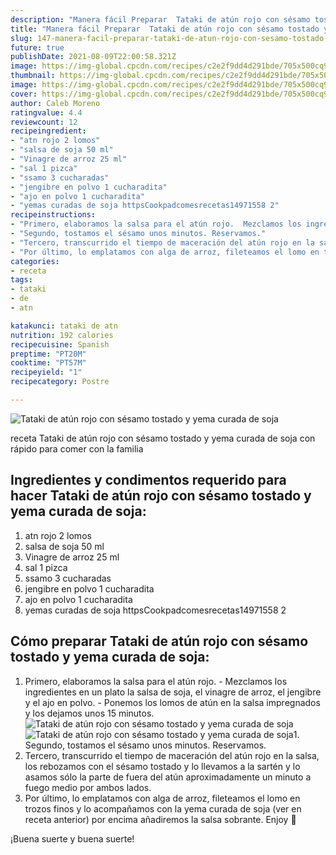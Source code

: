 ```yaml
---
description: "Manera fácil Preparar  Tataki de atún rojo con sésamo tostado y yema curada de soja"
title: "Manera fácil Preparar  Tataki de atún rojo con sésamo tostado y yema curada de soja"
slug: 147-manera-facil-preparar-tataki-de-atun-rojo-con-sesamo-tostado-y-yema-curada-de-soja
future: true
publishDate: 2021-08-09T22:00:58.321Z
image: https://img-global.cpcdn.com/recipes/c2e2f9dd4d291bde/705x500cq90/tataki-de-atun-rojo-con-sesamo-tostado-y-yema-curada-de-soja-foto-principal.jpg
thumbnail: https://img-global.cpcdn.com/recipes/c2e2f9dd4d291bde/705x500cq90/tataki-de-atun-rojo-con-sesamo-tostado-y-yema-curada-de-soja-foto-principal.jpg
image: https://img-global.cpcdn.com/recipes/c2e2f9dd4d291bde/705x500cq90/tataki-de-atun-rojo-con-sesamo-tostado-y-yema-curada-de-soja-foto-principal.jpg
cover: https://img-global.cpcdn.com/recipes/c2e2f9dd4d291bde/705x500cq90/tataki-de-atun-rojo-con-sesamo-tostado-y-yema-curada-de-soja-foto-principal.jpg
author: Caleb Moreno
ratingvalue: 4.4
reviewcount: 12
recipeingredient:
- "atn rojo 2 lomos"
- "salsa de soja 50 ml"
- "Vinagre de arroz 25 ml"
- "sal 1 pizca"
- "ssamo 3 cucharadas"
- "jengibre en polvo 1 cucharadita"
- "ajo en polvo 1 cucharadita"
- "yemas curadas de soja httpsCookpadcomesrecetas14971558 2"
recipeinstructions:
- "Primero, elaboramos la salsa para el atún rojo.  Mezclamos los ingredientes en un plato la salsa de soja, el vinagre de arroz, el jengibre y el ajo en polvo. Ponemos los lomos de atún en la salsa impregnados y los dejamos unos 15 minutos."
- "Segundo, tostamos el sésamo unos minutos. Reservamos."
- "Tercero, transcurrido el tiempo de maceración del atún rojo en la salsa, los rebozamos con el sésamo tostado y lo llevamos a la sartén y lo asamos sólo la parte de fuera del atún aproximadamente un minuto a fuego medio por ambos lados."
- "Por último, lo emplatamos con alga de arroz, fileteamos el lomo en trozos finos y lo acompañamos con la yema curada de soja (ver en receta anterior) por encima añadiremos la salsa sobrante. Enjoy 🥢"
categories:
- receta
tags:
- tataki
- de
- atn

katakunci: tataki de atn 
nutrition: 192 calories
recipecuisine: Spanish
preptime: "PT20M"
cooktime: "PT57M"
recipeyield: "1"
recipecategory: Postre

---
```



![Tataki de atún rojo con sésamo tostado y yema curada de soja](https://img-global.cpcdn.com/recipes/c2e2f9dd4d291bde/705x500cq90/tataki-de-atun-rojo-con-sesamo-tostado-y-yema-curada-de-soja-foto-principal.jpg)

receta Tataki de atún rojo con sésamo tostado y yema curada de soja con rápido para comer con la familia

<!--inarticleads1-->

## Ingredientes y condimentos requerido para hacer Tataki de atún rojo con sésamo tostado y yema curada de soja:

1. atn rojo 2 lomos
1. salsa de soja 50 ml
1. Vinagre de arroz 25 ml
1. sal 1 pizca
1. ssamo 3 cucharadas
1. jengibre en polvo 1 cucharadita
1. ajo en polvo 1 cucharadita
1. yemas curadas de soja httpsCookpadcomesrecetas14971558 2



<!--inarticleads2-->

## Cómo preparar Tataki de atún rojo con sésamo tostado y yema curada de soja:

1. Primero, elaboramos la salsa para el atún rojo.  - Mezclamos los ingredientes en un plato la salsa de soja, el vinagre de arroz, el jengibre y el ajo en polvo. - Ponemos los lomos de atún en la salsa impregnados y los dejamos unos 15 minutos.
<img src="https://img-global.cpcdn.com/steps/60b1ae89b22cbe76/160x128cq70/foto-del-paso-1-de-la-receta-tataki-de-atun-rojo-con-sesamo-tostado-y-yema-curada-de-soja.jpg" alt="Tataki de atún rojo con sésamo tostado y yema curada de soja"><img src="https://img-global.cpcdn.com/steps/716baa1bb0406b1a/160x128cq70/foto-del-paso-1-de-la-receta-tataki-de-atun-rojo-con-sesamo-tostado-y-yema-curada-de-soja.jpg" alt="Tataki de atún rojo con sésamo tostado y yema curada de soja">1. Segundo, tostamos el sésamo unos minutos. Reservamos.
1. Tercero, transcurrido el tiempo de maceración del atún rojo en la salsa, los rebozamos con el sésamo tostado y lo llevamos a la sartén y lo asamos sólo la parte de fuera del atún aproximadamente un minuto a fuego medio por ambos lados.
1. Por último, lo emplatamos con alga de arroz, fileteamos el lomo en trozos finos y lo acompañamos con la yema curada de soja (ver en receta anterior) por encima añadiremos la salsa sobrante. Enjoy 🥢



¡Buena suerte y buena suerte!

